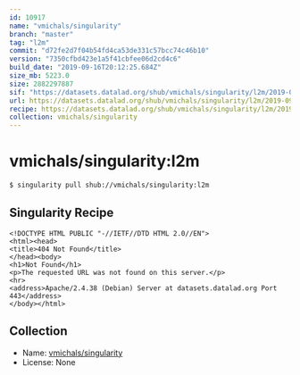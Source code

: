 ```yaml
---
id: 10917
name: "vmichals/singularity"
branch: "master"
tag: "l2m"
commit: "d72fe2d7f04b54fd4ca53de331c57bcc74c46b10"
version: "7350cfbd423e1a5f41cbfee06d2cd4c6"
build_date: "2019-09-16T20:12:25.684Z"
size_mb: 5223.0
size: 2882297887
sif: "https://datasets.datalad.org/shub/vmichals/singularity/l2m/2019-09-16-d72fe2d7-7350cfbd/7350cfbd423e1a5f41cbfee06d2cd4c6.sif"
url: https://datasets.datalad.org/shub/vmichals/singularity/l2m/2019-09-16-d72fe2d7-7350cfbd/
recipe: https://datasets.datalad.org/shub/vmichals/singularity/l2m/2019-09-16-d72fe2d7-7350cfbd/Singularity
collection: vmichals/singularity
---
```


# vmichals/singularity:l2m

```bash
$ singularity pull shub://vmichals/singularity:l2m
```

## Singularity Recipe

```singularity
<!DOCTYPE HTML PUBLIC "-//IETF//DTD HTML 2.0//EN">
<html><head>
<title>404 Not Found</title>
</head><body>
<h1>Not Found</h1>
<p>The requested URL was not found on this server.</p>
<hr>
<address>Apache/2.4.38 (Debian) Server at datasets.datalad.org Port 443</address>
</body></html>
```

## Collection

 - Name: [vmichals/singularity](https://github.com/vmichals/singularity)
 - License: None

